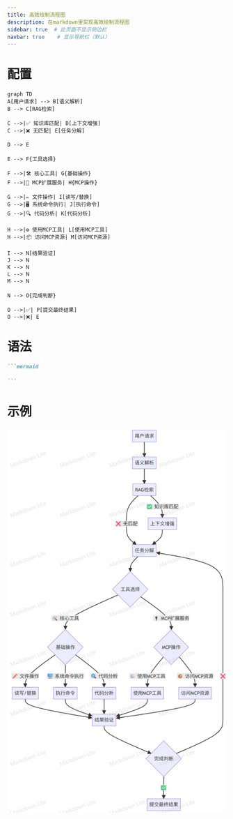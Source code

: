 ```yaml
---
title: 高效绘制流程图
description: 在markdown里实现高效绘制流程图
sidebar: true  # 此页面不显示侧边栏
navbar: true    # 显示导航栏（默认）
---
```



# 配置
```plaintext
graph TD
A[用户请求] --> B[语义解析]
B --> C[RAG检索]

C -->|✅ 知识库匹配| D[上下文增强]
C -->|❌ 无匹配| E[任务分解]

D --> E

E --> F{工具选择}

F -->|🛠️ 核心工具| G{基础操作}
F -->|🔌 MCP扩展服务| H{MCP操作}

G -->|✏️ 文件操作| I[读写/替换]
G -->|🖥️ 系统命令执行| J[执行命令]
G -->|🔍 代码分析| K[代码分析]

H -->|⚙️ 使用MCP工具| L[使用MCP工具]
H -->|📦 访问MCP资源| M[访问MCP资源]

I --> N[结果验证]
J --> N
K --> N
L --> N
M --> N

N --> O{完成判断}

O -->|✅| P[提交最终结果]
O -->|❌| E
```

# 语法
````markdown
```mermaid

```
````


# 示例
![graph](/graph.png)
